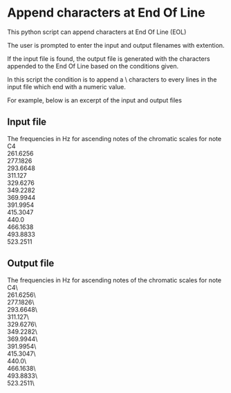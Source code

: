 # Append characters at End Of Line

This python script can append characters at End Of Line (EOL)

The user is prompted to enter the input and output filenames with extention.

If the input file is found, the output file is generated with the characters appended to the End Of Line based on the conditions given.

In this script the condition is to append a \ characters to every lines in the input file which end with a numeric value.

For example, below is an excerpt of the input and output files

## Input file
The frequencies in Hz for ascending notes of the chromatic scales for note C4\
261.6256\
277.1826\
293.6648\
311.127\
329.6276\
349.2282\
369.9944\
391.9954\
415.3047\
440.0\
466.1638\
493.8833\
523.2511


## Output file
The frequencies in Hz for ascending notes of the chromatic scales for note C4\ \
261.6256\ \
277.1826\ \
293.6648\ \
311.127\ \
329.6276\ \
349.2282\ \
369.9944\ \
391.9954\ \
415.3047\ \
440.0\ \
466.1638\ \
493.8833\ \
523.2511\ 
